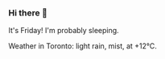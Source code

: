 ### Hi there :wave:

It's Friday! I'm probably sleeping.

Weather in Toronto: light rain, mist, at +12°C.
